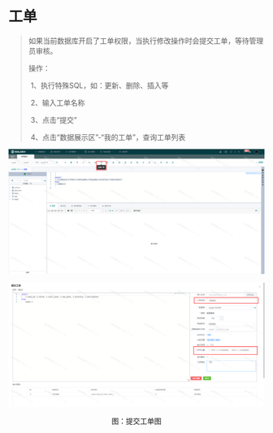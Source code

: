 # 工单

> 如果当前数据库开启了工单权限，当执行修改操作时会提交工单，等待管理员审核。
>
> 操作：
>
> ​  1、执行特殊SQL，如：更新、删除、插入等
>
> ​  2、输入工单名称
>
> ​  3、点击“提交”
>
> ​  4、点击“数据展示区”-“我的工单”，查询工单列表

![工单](./img/ticket1.png)

![](./img/ticket2.png)

<center>图：提交工单图</center>

